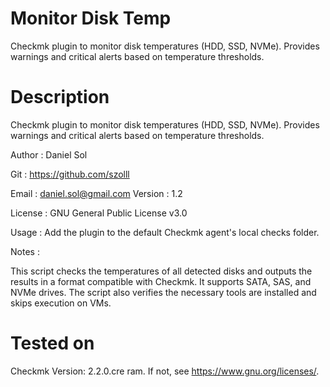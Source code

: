 # Monitor Disk Temp

Checkmk plugin to monitor disk temperatures (HDD, SSD, NVMe). Provides warnings and critical alerts based on temperature thresholds.


# Description   

Checkmk plugin to monitor disk temperatures (HDD, SSD, NVMe).
Provides warnings and critical alerts based on temperature thresholds.

Author        : Daniel Sol

Git           : https://github.com/szolll

Email         : daniel.sol@gmail.com
Version       : 1.2

License       : GNU General Public License v3.0

Usage         : Add the plugin to the default Checkmk agent's local checks folder.

Notes         : 

This script checks the temperatures of all detected disks and outputs the results in a format compatible with Checkmk.
It supports SATA, SAS, and NVMe drives. The script also verifies the necessary tools are installed and skips execution on VMs.

# Tested on
Checkmk Version: 2.2.0.cre
ram.  If not, see <https://www.gnu.org/licenses/>.

